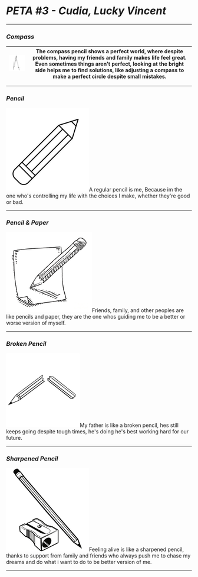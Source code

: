 # *PETA #3 - Cudia, Lucky Vincent*

---

### *Compass*

| ![image of COMPASS](pictures/compass.png) | The compass pencil shows a perfect world, where despite problems, having my friends and family makes life feel great. Even sometimes things aren't perfect, looking at the bright side helps me to find solutions, like adjusting a compass to make a perfect circle despite small mistakes. |
|:---------------------------------------:|:--------------------------------------------------------------------------------------------------------------------------------------------------------------------------------------------------------------------------------------:|



---

### *Pencil*

![image of PENCIL](pictures/pencil.png)A regular pencil is me, Because im the one who's controlling my life with the choices I make, whether they're good or bad.


---

### *Pencil & Paper*

![image of PENCIL AND PAPER](pictures/pencilwithpaper.png)Friends, family, and other peoples are like pencils and paper, they are the one whos guiding me to be a better or worse version of myself.


---

### *Broken Pencil*

![image of BROKEN PENCIL](pictures/brokenpencil.png)My father is like a broken pencil, hes still keeps going despite tough times, he's doing he's best working hard for our future.


---

### *Sharpened Pencil*

![image of SHARPENED PENCIL](pictures/sharpenedpencil.png)Feeling alive is like a sharpened pencil, thanks to support from family and friends who always push me to chase my dreams and do what i want to do to be better version of me.


--- 
